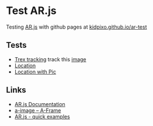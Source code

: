 # Test AR.js

Testing [AR.js](https://ar-js-org.github.io/AR.js-Docs/) with github pages at [kidpixo.github.io/ar-test](https://kidpixo.github.io/ar-test/)

## Tests

- [Trex tracking](tracking_trex.html) track this [image](https://raw.githubusercontent.com/AR-js-org/AR.js/master/aframe/examples/image-tracking/nft/trex-image-big.jpeg)
- [Location](location.html)
- [Location with Pic](location_pic.html)

## Links 

- [AR.js Documentation](https://ar-js-org.github.io/AR.js-Docs/)
- [a-image – A-Frame](https://aframe.io/docs/1.0.0/primitives/a-image.html)
- [AR.js - quick examples](https://ar-js-org.github.io/AR.js/)

